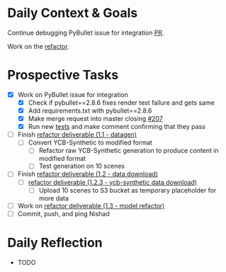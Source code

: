 # Daily Context & Goals

Continue debugging PyBullet issue for integration [PR](https://github.com/probcomp/GenSceneGraphs.jl/pull/188).

Work on the [refactor](RefactorDerenderingUsingGenSceneGraphs.md).

# Prospective Tasks

* [X] Work on PyBullet issue for integration
    * [X] Check if pybullet==2.8.6 fixes render test failure and gets same
    * [X] Add requirements.txt with pybullet==2.8.6
    * [X] Make merge request into master closing [#207](https://github.com/probcomp/GenSceneGraphs.jl/issues/207)
    * [X] Run new [tests](tests) and make comment confirming that they pass
* [ ] Finish [refactor deliverable (1.1 - datagen)](RefactorDerenderingUsingGenSceneGraphs.md#Deliverables)
    * [ ] Convert YCB-Synthetic to modified format
        * [ ] Refactor raw YCB-Synthetic generation to produce content in modified format
        * [ ] Test generation on 10 scenes
* [ ] Finish [refactor deliverable (1.2 - data download)](RefactorDerenderingUsingGenSceneGraphs.md#Deliverables)
    * [ ] [refactor deliverable (1.2.3 - ycb-synthetic data download)](RefactorDerenderingUsingGenSceneGraphs.md#Deliverables)
        * [ ] Upload 10 scenes to S3 bucket as temporary placeholder for more data
* [ ] Work on [refactor deliverable (1.3 - model refactor)](RefactorDerenderingUsingGenSceneGraphs.md#Deliverables)
* [ ] Commit, push, and ping Nishad

# Daily Reflection

* TODO
